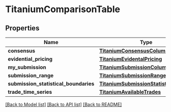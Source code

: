 # TitaniumComparisonTable


## Properties
Name | Type | Description | Notes
------------ | ------------- | ------------- | -------------
**consensus** | [**TitaniumConsensusColumn**](TitaniumConsensusColumn.md) |  | [optional] 
**evidential_pricing** | [**TitaniumEvidentalPricing**](TitaniumEvidentalPricing.md) |  | [optional] 
**my_submission** | [**TitaniumSubmissionColumn**](TitaniumSubmissionColumn.md) |  | [optional] 
**submission_range** | [**TitaniumSubmissionRangeColumn**](TitaniumSubmissionRangeColumn.md) |  | [optional] 
**submission_statistical_boundaries** | [**TitaniumSubmissionStatisticsColumn**](TitaniumSubmissionStatisticsColumn.md) |  | [optional] 
**trade_time_series** | [**TitaniumAvailableTrades**](TitaniumAvailableTrades.md) |  | [optional] 

[[Back to Model list]](../README.md#documentation-for-models) [[Back to API list]](../README.md#documentation-for-api-endpoints) [[Back to README]](../README.md)


